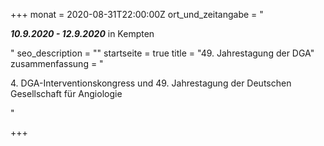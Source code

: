 +++
monat = 2020-08-31T22:00:00Z
ort_und_zeitangabe = "<p><strong><em>10.9.2020 - 12.9.2020</em></strong> in Kempten</p>"
seo_description = ""
startseite = true
title = "49. Jahrestagung der DGA"
zusammenfassung = "<p>4. DGA-Interventionskongress und 49. Jahrestagung der Deutschen Gesellschaft für Angiologie</p>"

+++
